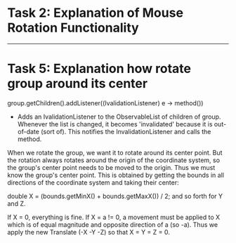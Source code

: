# Task 2: Explanation of Mouse Rotation Functionality

---

# Task 5: Explanation how rotate group around its center

group.getChildren().addListener((IvalidationListener) e -> method())

- Adds an IvalidationListener to the ObservableList of children of group. Whenever the list is changed, it becomes 'invalidated' because it is out-of-date (sort of). This notifies the InvalidationListener and calls the method.

When we rotate the group, we want it to rotate around its center point. But the rotation always rotates around the origin of the coordinate system, so the group's center point needs to be moved to the origin. Thus we must know the group's center point. This is obtained by getting the bounds in all directions of the coordinate system and taking their center:

double X = (bounds.getMinX() + bounds.getMaxX()) / 2; and so forth for Y and Z.

If X = 0, everything is fine. If X = a != 0, a movement must be applied to X which is of equal magnitude and opposite direction of a (so -a). Thus we apply the new Translate (-X -Y -Z) so that X = Y = Z = 0.

